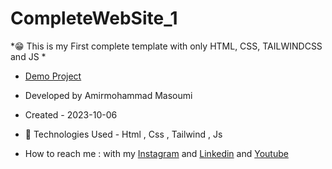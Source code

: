 # CompleteWebSite_1
*😁 This is my First complete template with only HTML, CSS, TAILWINDCSS  and JS *
- [Demo Project](https://masoomi1396.github.io/CompleteWebSite_1/)
- Developed by Amirmohammad Masoumi
- Created - 2023-10-06
- 🤖 Technologies Used - Html , Css , Tailwind , Js

- How to reach me : with my
[Instagram](https://www.instagram.com/masoomi1402) and
[Linkedin](https://www.linkedin.com/in/masoumi1402) and
[Youtube](https://www.youtube.com/@masoomi1402)
